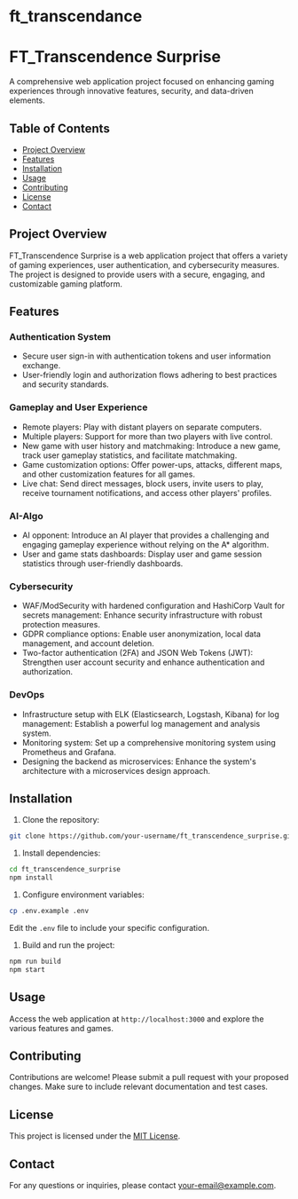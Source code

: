 # ft_transcendance

FT\_Transcendence Surprise
=========================

A comprehensive web application project focused on enhancing gaming experiences through innovative features, security, and data-driven elements.

Table of Contents
-----------------

* [Project Overview](#project-overview)
* [Features](#features)
* [Installation](#installation)
* [Usage](#usage)
* [Contributing](#contributing)
* [License](#license)
* [Contact](#contact)

Project Overview
----------------

FT\_Transcendence Surprise is a web application project that offers a variety of gaming experiences, user authentication, and cybersecurity measures. The project is designed to provide users with a secure, engaging, and customizable gaming platform.

Features
--------

### Authentication System

* Secure user sign-in with authentication tokens and user information exchange.
* User-friendly login and authorization flows adhering to best practices and security standards.

### Gameplay and User Experience

* Remote players: Play with distant players on separate computers.
* Multiple players: Support for more than two players with live control.
* New game with user history and matchmaking: Introduce a new game, track user gameplay statistics, and facilitate matchmaking.
* Game customization options: Offer power-ups, attacks, different maps, and other customization features for all games.
* Live chat: Send direct messages, block users, invite users to play, receive tournament notifications, and access other players' profiles.

### AI-Algo

* AI opponent: Introduce an AI player that provides a challenging and engaging gameplay experience without relying on the A\* algorithm.
* User and game stats dashboards: Display user and game session statistics through user-friendly dashboards.

### Cybersecurity

* WAF/ModSecurity with hardened configuration and HashiCorp Vault for secrets management: Enhance security infrastructure with robust protection measures.
* GDPR compliance options: Enable user anonymization, local data management, and account deletion.
* Two-factor authentication (2FA) and JSON Web Tokens (JWT): Strengthen user account security and enhance authentication and authorization.

### DevOps

* Infrastructure setup with ELK (Elasticsearch, Logstash, Kibana) for log management: Establish a powerful log management and analysis system.
* Monitoring system: Set up a comprehensive monitoring system using Prometheus and Grafana.
* Designing the backend as microservices: Enhance the system's architecture with a microservices design approach.

Installation
------------

1. Clone the repository:
```bash
git clone https://github.com/your-username/ft_transcendence_surprise.git
```
1. Install dependencies:
```bash
cd ft_transcendence_surprise
npm install
```
1. Configure environment variables:
```bash
cp .env.example .env
```
Edit the `.env` file to include your specific configuration.

1. Build and run the project:
```bash
npm run build
npm start
```
Usage
-----

Access the web application at `http://localhost:3000` and explore the various features and games.

Contributing
------------

Contributions are welcome! Please submit a pull request with your proposed changes. Make sure to include relevant documentation and test cases.

License
-------

This project is licensed under the [MIT License](LICENSE).

Contact
-------

For any questions or inquiries, please contact [your-email@example.com](mailto:your-email@example.com).
